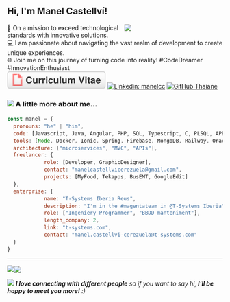 <h2> Hi, I'm Manel Castellví! </h2>
<img align='right' src="https://whosarghya.netlify.app/content/giphy.gif" width="230">

🚀 On a mission to exceed technological standards with innovative solutions.<br>
💻 I am passionate about navigating the vast realm of development to create unique experiences.<br>
🌐 Join me on this journey of turning code into reality! #CodeDreamer #InnovationEnthusiast <br>
<a href="https://manelcc-web.000webhostapp.com/cv.pdf"><img src="https://raw.githubusercontent.com/terrytangyuan/terrytangyuan/464952261b11c4d89b1a3e2292b72cb2576069b4/imgs/cv.svg" alt="Curriculum Vitae"></a>
[![Linkedin: manelcc](https://img.shields.io/badge/-manelcc-blue?style=flat-square&logo=Linkedin&logoColor=white&link=https://www.linkedin.com/in/manelcc/)](https://www.linkedin.com/in/manelcc/)
[![GitHub Thaiane](https://img.shields.io/github/followers/12manel123?label=follow&style=social)](https://github.com/12manel123)
### <img src="https://media.giphy.com/media/VgCDAzcKvsR6OM0uWg/giphy.gif" width="50"> A little more about me...  
```javascript
const manel = {
  pronouns: "he" | "him",
  code: [Javascript, Java, Angular, PHP, SQL, Typescript, C, PLSQL, APEX],
  tools: [Node, Docker, Ionic, Spring, Firebase, MongoDB, Railway, OracleDatabase],
  architecture: ["microservices", "MVC", "APIs"],
  freelancer: {
            role: [Developer, GraphicDesigner],
            contact: "manelcastellvicerezuela@gmail.com",
            projects: [MyFood, Tekapps, BusEMT, GoogleEdit]
  },
  enterprise: {
            name: "T-Systems Iberia Reus",
            description: "I'm in the #magentateam in @T-Systems Iberia",
            role: ["Ingeniery Programmer", "BBDD manteniment"],
            length_company: 2,
            link: "t-systems.com",
            contact: "manel.castellvi-cerezuela@t-systems.com"
  }
}
```

---

<p><img align="left" src="https://github-readme-stats.vercel.app/api/top-langs/?username=12manel123&layout=compact&theme=dark"/></p>
<p><img align="center" src="https://github-readme-stats.vercel.app/api?username=12manel123&show_icons=true&theme=dark"/></p>

<img src="https://media.giphy.com/media/mGcNjsfWAjY5AEZNw6/giphy.gif" width="60"> <em><b>I love connecting with different people</b> so if you want to say hi,<b> I'll be happy to meet you more!</b> :)</em>

